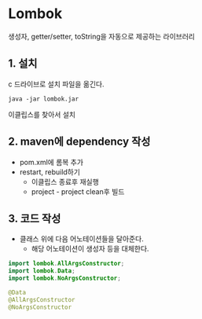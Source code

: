 # Lombok

생성자, getter/setter, toString을 자동으로 제공하는 라이브러리



## 1. 설치

c 드라이브로 설치 파일을 옮긴다.

`java -jar lombok.jar`

이클립스를 찾아서 설치



## 2. maven에 dependency 작성

- pom.xml에 롬복 추가
- restart, rebuild하기
  - 이클립스 종료후 재실행
  - project - project clean후 빌드

## 3. 코드 작성

- 클래스 위에 다음 어노테이션들을 달아준다.
  - 해당 어노테이션이 생성자 등을 대체한다.

```java
import lombok.AllArgsConstructor;
import lombok.Data;
import lombok.NoArgsConstructor;

@Data
@AllArgsConstructor
@NoArgsConstructor
```

